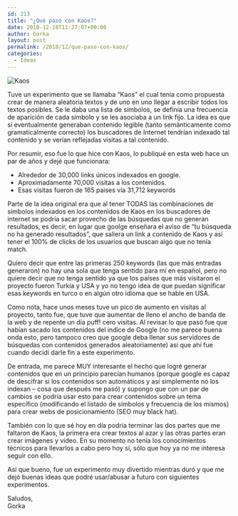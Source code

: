 ```yaml
---
id: 213
title: "¿Qué pasó con Kaos?"
date: 2010-12-28T11:27:07+00:00
author: Gorka
layout: post
permalink: /2010/12/que-paso-con-kaos/
categories:
  - Ideas
---
```

<img style="margin: auto;" src="/wp-content/uploads/2010/12/koas2.gif" alt="Kaos" />

Tuve un experimento que se llamaba “Kaos” el cual tenía como propuesta crear de manera aleatoria textos y de uno en uno llegar a escribir todos los textos posibles. Se le daba una lista de símbolos, se definía una frecuencia de aparición de cada símbolo y se les asociaba a un link fijo. La idea es que si eventualmente generaban contenido legible (tanto semánticamente como gramaticalmente correcto) los buscadores de Internet tendrían indexado tal contenido y se verían reflejadas visitas a tal contenido.

Por resumir, eso fue lo que hice con Kaos, lo publiqué en esta web hace un par de años y dejé que funcionara:

- Alrededor de 30,000 links únicos indexados en google.
- Aproximadamente 70,000 visitas a los contenidos.
- Esas visitas fueron de 165 paises vía 31,712 keywords

Parte de la idea original era que al tener TODAS las combinaciones de símbolos indexados en los contenidos de Kaos en los buscadores de internet se podría sacar provecho de las búsquedas que no generan resultados, es decir, en lugar que goolge enseñara el aviso de “tu búsqueda no ha generado resultados”, que saliera un link a contenido de Kaos y así tener el 100% de clicks de los usuarios que buscan algo que no tenía match.

Quiero decir que entre las primeras 250 keywords (las que más entradas generaron) no hay una sola que tenga sentido para mí en español, pero no quiere decir que no tenga sentido ya que los países que más visitaron el proyecto fueron Turkía y USA y yo no tengo idea de que puedan significar esas keywords en turco o en algún otro idioma que se hable en USA.

Como nota, hace unos meses tuve un pico de aumento en visitas al proyecto, tanto fue, que tuve que aumentar de lleno el ancho de banda de la web y de repente un día puff! cero visitas. Al revisar lo que pasó fue que habían sacado los contenidos del indice de Google (no me parece buena onda esto, pero tampoco creo que google deba llenar sus servidores de búsquedas con contenidos generados aleatoriamente) así que ahí fue cuando decidí darle fin a este experimento.

De entrada, me parece MUY interesante el hecho que logré generar contenidos que en un principio parecían humanos (porque google es capaz de descifrar si los contenidos son automáticos y así simplemente no los indexan – cosa que después me pasó) y supongo que con un par de cambios se podría usar esto para crear contenidos sobre un tema específico (modificando el listado de símbolos y frecuencia de los mismos) para crear webs de posicionamiento (SEO muy black hat).

También con lo que sé hoy en día podría terminar las dos partes que me faltaron de Kaos, la primera era crear textos al azar y las otras partes eran crear imágenes y video. En su momento no tenía los conocimientos técnicos para llevarlos a cabo pero hoy sí, sólo que hoy ya no me interesa seguir con ello.

Así que bueno, fue un experimento muy divertido mientras duró y que me dejó buenas ideas que podré usar/abusar a futuro con siguientes experimentos.

Saludos,<br />
Gorka
